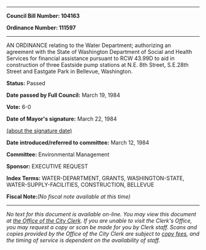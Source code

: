 

********

**Council Bill Number: 104163**
   
**Ordinance Number: 111597**
********

 AN ORDINANCE relating to the Water Department; authorizing an agreement with the State of Washington Department of Social and Health Services for financial assistance pursuant to RCW 43.99D to aid in construction of three Eastside pump stations at N.E. 8th Street, S.E.28th Street and Eastgate Park in Bellevue, Washington.

**Status:** Passed
   
**Date passed by Full Council:** March 19, 1984
   
**Vote:** 6-0
   
**Date of Mayor's signature:** March 22, 1984
   
[(about the signature date)](/~public/approvaldate.htm)
   
   
   
**Date introduced/referred to committee:** March 12, 1984
   
**Committee:** Environmental Management
   
**Sponsor:** EXECUTIVE REQUEST
   
   
**Index Terms:** WATER-DEPARTMENT, GRANTS, WASHINGTON-STATE, WATER-SUPPLY-FACILITIES, CONSTRUCTION, BELLEVUE

**Fiscal Note:**_(No fiscal note available at this time)_
********

_No text for this document is available on-line. You may view this document at [the Office of the City Clerk](http://www.seattle.gov/leg/clerk/contactUs.htm). If you are unable to visit the Clerk's Office, you may request a copy or scan be made for you by Clerk staff. Scans and copies provided by the Office of the City Clerk are subject to [copy fees](http://clerk.seattle.gov/~public/clerkfees.htm), and the timing of service is dependent on the availability of staff._

